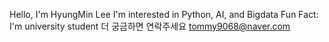 Hello, I'm HyungMin Lee
I'm interested in Python, AI, and Bigdata
Fun Fact: I'm university student 
더 궁금하면 연락주세요 tommy9068@naver.com